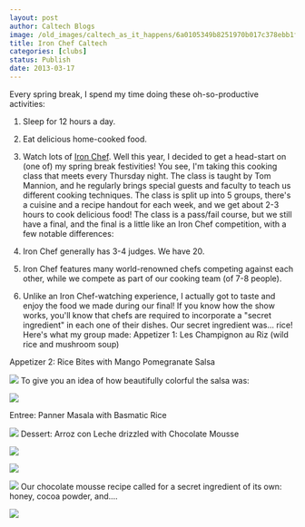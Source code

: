 ```yaml
---
layout: post
author: Caltech Blogs
image: /old_images/caltech_as_it_happens/6a0105349b8251970b017c378ebb1f970b.jpg
title: Iron Chef Caltech
categories: [clubs]
status: Publish
date: 2013-03-17
---
```


Every spring break, I spend my time doing these oh-so-productive activities:
1. Sleep for 12 hours a day.

2. Eat delicious home-cooked food.

3. Watch lots of [Iron Chef](https://www.fujitv.co.jp/ironchef/index.html). 
Well this year, I decided to get a head-start on (one of) my spring break festivities!
You see, I'm taking this cooking class that meets every Thursday night. The class is taught by Tom Mannion, and he regularly brings special guests and faculty to teach us different cooking techniques. The class is split up into 5 groups, there's a cuisine and a recipe handout for each week, and we get about 2-3 hours to cook delicious food!
The class is a pass/fail course, but we still have a final, and the final is a little like an Iron Chef competition, with a few notable differences:
1. Iron Chef generally has 3-4 judges. We have 20.

2. Iron Chef features many world-renowned chefs competing against each other, while we compete as part of our cooking team (of 7-8 people).

3. Unlike an Iron Chef-watching experience, I actually got to taste and enjoy the food we made during our final!
If you know how the show works, you'll know that chefs are required to incorporate a "secret ingredient" in each one of their dishes. Our secret ingredient was... rice!
Here's what my group made:
Appetizer 1: Les Champignon au Riz (wild rice and mushroom soup)

Appetizer 2: Rice Bites with Mango Pomegranate Salsa


![](/old_images/caltech_as_it_happens/6a0105349b8251970b017ee931ecb5970d.jpg)
To give you an idea of how beautifully colorful the salsa was:


![](/old_images/caltech_as_it_happens/6a0105349b8251970b017ee931ee20970d.jpg)

Entree: Panner Masala with Basmatic Rice


![](/old_images/caltech_as_it_happens/6a0105349b8251970b017c378ec12f970b.jpg)
Dessert: Arroz con Leche drizzled with Chocolate Mousse


![](/old_images/caltech_as_it_happens/6a0105349b8251970b017ee931f17e970d.jpg)

![](/old_images/6a0105349b8251970b017d41be1aad970c.jpg)

![](/old_images/caltech_as_it_happens/6a0105349b8251970b017ee931f38b970d.jpg)
Our chocolate mousse recipe called for a secret ingredient of its own: honey, cocoa powder, and....


![](/old_images/caltech_as_it_happens/6a0105349b8251970b017d41be1d61970c.jpg)

